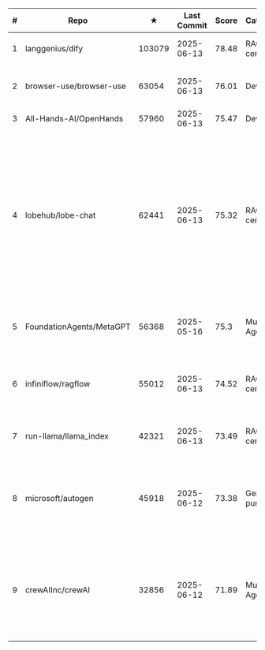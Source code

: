 | # | Repo | ★ | Last Commit | Score | Category | One-liner |
|---|------|----|------------|-------|----------|-----------|
| 1 | langgenius/dify | 103079 | 2025-06-13 | 78.48 | RAG-centric | Production-ready platform for agentic workflow development. |
| 2 | browser-use/browser-use | 63054 | 2025-06-13 | 76.01 | DevTools | 🌐 Make websites accessible for AI agents. Automate tasks online with ease. |
| 3 | All-Hands-AI/OpenHands | 57960 | 2025-06-13 | 75.47 | DevTools | 🙌 OpenHands: Code Less, Make More |
| 4 | lobehub/lobe-chat | 62441 | 2025-06-13 | 75.32 | RAG-centric | 🤯 Lobe Chat - an open-source, modern-design AI chat framework. Supports Multi AI Providers( OpenAI / Claude 4 / Gemini / Ollama / DeepSeek / Qwen), Knowledge Base (file upload / knowledge management / RAG ), Multi-Modals (Plugins/Artifacts) and Thinking. One-click FREE deployment of your private ChatGPT/ Claude / DeepSeek application. |
| 5 | FoundationAgents/MetaGPT | 56368 | 2025-05-16 | 75.3 | Multi-Agent | 🌟 The Multi-Agent Framework: First AI Software Company, Towards Natural Language Programming |
| 6 | infiniflow/ragflow | 55012 | 2025-06-13 | 74.52 | RAG-centric | RAGFlow is an open-source RAG (Retrieval-Augmented Generation) engine based on deep document understanding. |
| 7 | run-llama/llama_index | 42321 | 2025-06-13 | 73.49 | RAG-centric | LlamaIndex is the leading framework for building LLM-powered agents over your data. |
| 8 | microsoft/autogen | 45918 | 2025-06-12 | 73.38 | General-purpose | A programming framework for agentic AI 🤖 PyPi: autogen-agentchat Discord: https://aka.ms/autogen-discord Office Hour: https://aka.ms/autogen-officehour |
| 9 | crewAIInc/crewAI | 32856 | 2025-06-12 | 71.89 | Multi-Agent | Framework for orchestrating role-playing, autonomous AI agents. By fostering collaborative intelligence, CrewAI empowers agents to work together seamlessly, tackling complex tasks. |


